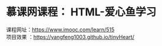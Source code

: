 # 慕课网课程： HTML-爱心鱼学习
课程网址：https://www.imooc.com/learn/515 <br>
项目效果 ：https://yangfeng1003.github.io/tinyHeart/
